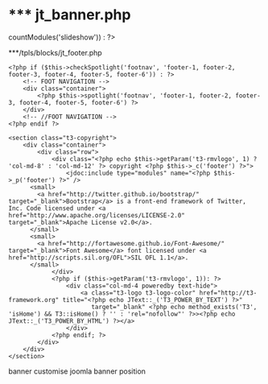 # ***  jt_banner.php

<?php
/**
 * @package   T3 Blank
 * @copyright Copyright (C) 2005 - 2012 Open Source Matters, Inc. All rights reserved.
 * @license   GNU General Public License version 2 or later; see LICENSE.txt
 */

defined('_JEXEC') or die;
?>

<?php if ($this->countModules('slideshow')) : ?>
<section id="slideshow" class="wrapper ">
<div class="slideshow">
<jdoc:include type="modules" name="<?php $this->_p('slideshow')?>" />
</div>
</section>
<?php endif ?>



***/tpls/blocks/jt_footer.php


<?php
/**
 * @package   T3 Blank
 * @copyright Copyright (C) 2005 - 2012 Open Source Matters, Inc. All rights reserved.
 * @license   GNU General Public License version 2 or later; see LICENSE.txt
 */

defined('_JEXEC') or die;
?>

<!-- FOOTER -->
<footer id="t3-footer" class="wrap t3-footer">

	<?php if ($this->checkSpotlight('footnav', 'footer-1, footer-2, footer-3, footer-4, footer-5, footer-6')) : ?>
		<!-- FOOT NAVIGATION -->
		<div class="container">
			<?php $this->spotlight('footnav', 'footer-1, footer-2, footer-3, footer-4, footer-5, footer-6') ?>
		</div>
		<!-- //FOOT NAVIGATION -->
	<?php endif ?>

	<section class="t3-copyright">
		<div class="container">
			<div class="row">
				<div class="<?php echo $this->getParam('t3-rmvlogo', 1) ? 'col-md-8' : 'col-md-12' ?> copyright <?php $this->_c('footer') ?>">
					<jdoc:include type="modules" name="<?php $this->_p('footer') ?>" />
          <small>
            <a href="http://twitter.github.io/bootstrap/" target="_blank">Bootstrap</a> is a front-end framework of Twitter, Inc. Code licensed under <a href="http://www.apache.org/licenses/LICENSE-2.0" target="_blank">Apache License v2.0</a>.
          </small>
          <small>
            <a href="http://fortawesome.github.io/Font-Awesome/" target="_blank">Font Awesome</a> font licensed under <a href="http://scripts.sil.org/OFL">SIL OFL 1.1</a>.
          </small>
				</div>
				<?php if ($this->getParam('t3-rmvlogo', 1)): ?>
					<div class="col-md-4 poweredby text-hide">
						<a class="t3-logo t3-logo-color" href="http://t3-framework.org" title="<?php echo JText::_('T3_POWER_BY_TEXT') ?>"
						   target="_blank" <?php echo method_exists('T3', 'isHome') && T3::isHome() ? '' : 'rel="nofollow"' ?>><?php echo JText::_('T3_POWER_BY_HTML') ?></a>
					</div>
				<?php endif; ?>
			</div>
		</div>
	</section>

</footer>
<!-- //FOOTER -->banner
customise joomla banner position
